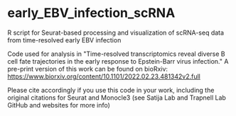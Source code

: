 # early_EBV_infection_scRNA
R script for Seurat-based processing and visualization of scRNA-seq data from time-resolved early EBV infection

Code used for analysis in "Time-resolved transcriptomics reveal diverse B cell fate trajectories in the early response to Epstein-Barr virus infection." A pre-print version of this work can be found on bioRxiv: https://www.biorxiv.org/content/10.1101/2022.02.23.481342v2.full

Please cite accordingly if you use this code in your work, including the original citations for Seurat and Monocle3 (see Satija Lab and Trapnell Lab GitHub and websites for more info)
